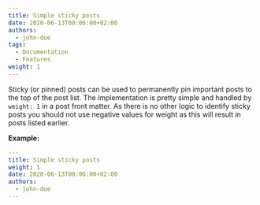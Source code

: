 ```yaml
---
title: Simple sticky posts
date: 2020-06-13T00:06:00+02:00
authors:
  - john-doe
tags:
  - Documentation
  - Features
weight: 1
---
```


Sticky (or pinned) posts can be used to permanently pin important posts to the top of the post list. The implementation is pretty simple and handled by `weight: 1` in a post front matter. As there is no other logic to identify sticky posts you should not use negative values for weight as this will result in posts listed earlier.

<!--more-->

**Example:**

```yaml
---
title: Simple sticky posts
weight: 1
date: 2020-06-13T00:06:00+02:00
authors:
  - john-doe
---
```
